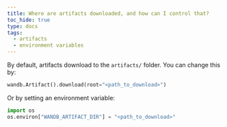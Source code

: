 ```yaml
---
title: Where are artifacts downloaded, and how can I control that?
toc_hide: true
type: docs
tags:
  - artifacts
  - environment variables
---
```


By default, artifacts download to the `artifacts/` folder. You can change this by:

```python
wandb.Artifact().download(root="<path_to_download>")
```

Or by setting an environment variable:

```python
import os
os.environ["WANDB_ARTIFACT_DIR"] = "<path_to_download>"
```